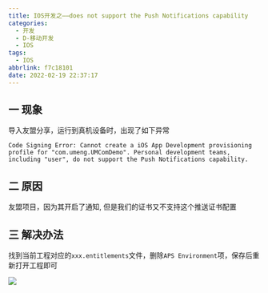 ```yaml
---
title: IOS开发之——does not support the Push Notifications capability
categories:
  - 开发
  - D-移动开发
  - IOS
tags:
  - IOS
abbrlink: f7c18101
date: 2022-02-19 22:37:17
---
```

## 一 现象

导入友盟分享，运行到真机设备时，出现了如下异常

```
Code Signing Error: Cannot create a iOS App Development provisioning profile for "com.umeng.UMComDemo". Personal development teams, including "user", do not support the Push Notifications capability.
```

<!--more-->

## 二 原因

友盟项目，因为其开启了通知, 但是我们的证书又不支持这个推送证书配置

## 三 解决办法

找到当前工程对应的`xxx.entitlements`文件，删除`APS Environment`项，保存后重新打开工程即可

![][1]



[1]:https://cdn.jsdelivr.net/gh/PGzxc/CDN/blog-ios/ios-error-push-aps-environment.png